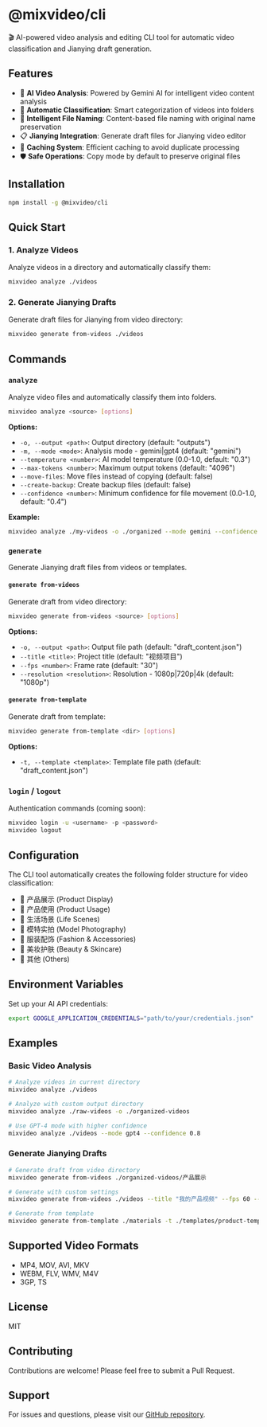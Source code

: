# @mixvideo/cli

🎬 AI-powered video analysis and editing CLI tool for automatic video classification and Jianying draft generation.

## Features

- 🤖 **AI Video Analysis**: Powered by Gemini AI for intelligent video content analysis
- 📁 **Automatic Classification**: Smart categorization of videos into folders
- 🎯 **Intelligent File Naming**: Content-based file naming with original name preservation
- 📋 **Jianying Integration**: Generate draft files for Jianying video editor
- 🔄 **Caching System**: Efficient caching to avoid duplicate processing
- 🛡️ **Safe Operations**: Copy mode by default to preserve original files

## Installation

```bash
npm install -g @mixvideo/cli
```

## Quick Start

### 1. Analyze Videos

Analyze videos in a directory and automatically classify them:

```bash
mixvideo analyze ./videos
```

### 2. Generate Jianying Drafts

Generate draft files for Jianying from video directory:

```bash
mixvideo generate from-videos ./videos
```

## Commands

### `analyze`

Analyze video files and automatically classify them into folders.

```bash
mixvideo analyze <source> [options]
```

**Options:**
- `-o, --output <path>`: Output directory (default: "outputs")
- `-m, --mode <mode>`: Analysis mode - gemini|gpt4 (default: "gemini")
- `--temperature <number>`: AI model temperature (0.0-1.0, default: "0.3")
- `--max-tokens <number>`: Maximum output tokens (default: "4096")
- `--move-files`: Move files instead of copying (default: false)
- `--create-backup`: Create backup files (default: false)
- `--confidence <number>`: Minimum confidence for file movement (0.0-1.0, default: "0.4")

**Example:**
```bash
mixvideo analyze ./my-videos -o ./organized --mode gemini --confidence 0.6
```

### `generate`

Generate Jianying draft files from videos or templates.

#### `generate from-videos`

Generate draft from video directory:

```bash
mixvideo generate from-videos <source> [options]
```

**Options:**
- `-o, --output <path>`: Output file path (default: "draft_content.json")
- `--title <title>`: Project title (default: "视频项目")
- `--fps <number>`: Frame rate (default: "30")
- `--resolution <resolution>`: Resolution - 1080p|720p|4k (default: "1080p")

#### `generate from-template`

Generate draft from template:

```bash
mixvideo generate from-template <dir> [options]
```

**Options:**
- `-t, --template <template>`: Template file path (default: "draft_content.json")

### `login` / `logout`

Authentication commands (coming soon):

```bash
mixvideo login -u <username> -p <password>
mixvideo logout
```

## Configuration

The CLI tool automatically creates the following folder structure for video classification:

- 📁 产品展示 (Product Display)
- 📁 产品使用 (Product Usage)
- 📁 生活场景 (Life Scenes)
- 📁 模特实拍 (Model Photography)
- 📁 服装配饰 (Fashion & Accessories)
- 📁 美妆护肤 (Beauty & Skincare)
- 📁 其他 (Others)

## Environment Variables

Set up your AI API credentials:

```bash
export GOOGLE_APPLICATION_CREDENTIALS="path/to/your/credentials.json"
```

## Examples

### Basic Video Analysis

```bash
# Analyze videos in current directory
mixvideo analyze ./videos

# Analyze with custom output directory
mixvideo analyze ./raw-videos -o ./organized-videos

# Use GPT-4 mode with higher confidence
mixvideo analyze ./videos --mode gpt4 --confidence 0.8
```

### Generate Jianying Drafts

```bash
# Generate draft from video directory
mixvideo generate from-videos ./organized-videos/产品展示

# Generate with custom settings
mixvideo generate from-videos ./videos --title "我的产品视频" --fps 60 --resolution 4k

# Generate from template
mixvideo generate from-template ./materials -t ./templates/product-template.json
```

## Supported Video Formats

- MP4, MOV, AVI, MKV
- WEBM, FLV, WMV, M4V
- 3GP, TS

## License

MIT

## Contributing

Contributions are welcome! Please feel free to submit a Pull Request.

## Support

For issues and questions, please visit our [GitHub repository](https://github.com/imeepos/mixvideo).
